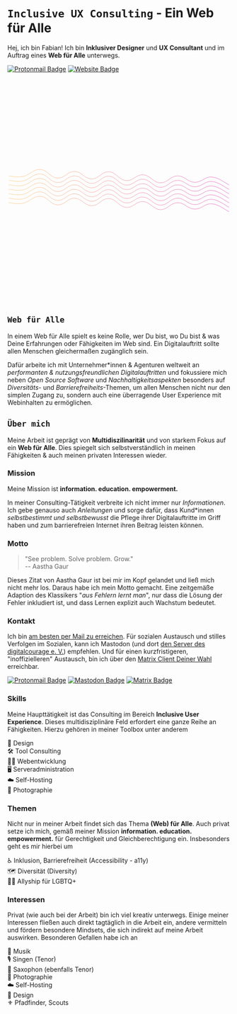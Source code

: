# `Inclusive UX Consulting` - Ein Web für Alle

Hej, ich bin Fabian! Ich bin **Inklusiver Designer** und **UX Consultant** und im Auftrag eines **Web für Alle** unterwegs.

<a href="mailto:hi@feynmatt.com"><img src="https://img.shields.io/badge/-mail%20an%20hi@feynmatt.com-EC4899?style=flat-square&amp;labelColor=041A29&amp;color=041A29&amp;logo=Protonmail&amp;link=mailto:hi@feynmatt.com" alt="Protonmail Badge"></a>
<a href="https://feynmatt.com"><img src="https://img.shields.io/badge/-feynmatt.com-EC4899?style=flat-square&amp;labelColor=041A29&amp;color=041A29&amp;logo=Firefox&amp;link=https://feynmatt.com" alt="Website Badge"></a>

<svg xmlns="http://www.w3.org/2000/svg" version="1.1" xmlns:xlink="http://www.w3.org/1999/xlink" xmlns:svgjs="http://svgjs.dev/svgjs" viewBox="0 0 800 800" opacity="0.67"><defs><linearGradient gradientTransform="rotate(270)" x1="50%" y1="0%" x2="50%" y2="100%" id="sssquiggly-grad"><stop stop-color="hsl(37, 99%, 67%)" stop-opacity="1" offset="0%"></stop><stop stop-color="hsl(316, 73%, 52%)" stop-opacity="1" offset="100%"></stop></linearGradient></defs><g stroke-width="1.5" stroke="url(#sssquiggly-grad)" fill="none" stroke-linecap="round" transform="matrix(1,0,0,1,-5,337.52623176574707)"><path d="M10,10C20.73717948717949,10.416666666666666,37.98076923076923,16.791666666666668,61.53846153846154,12C85.09615384615384,7.208333333333333,97.43589743589745,-14.25,123.07692307692308,-13C148.71794871794873,-11.75,158.97435897435898,16.541666666666668,184.6153846153846,18C210.25641025641025,19.458333333333332,220.51282051282053,-6.625,246.15384615384616,-6C271.7948717948718,-5.375,282.05128205128204,20.791666666666668,307.6923076923077,21C333.3333333333333,21.208333333333332,343.5897435897436,-6.25,369.2307692307692,-5C394.87179487179486,-3.75,405.12820512820514,24.708333333333332,430.7692307692308,27C456.4102564102564,29.291666666666668,466.6666666666667,4.333333333333334,492.3076923076923,6C517.948717948718,7.666666666666666,528.2051282051282,34.166666666666664,553.8461538461538,35C579.4871794871794,35.833333333333336,589.7435897435897,10.416666666666666,615.3846153846154,10C641.025641025641,9.583333333333334,651.2820512820513,32.166666666666664,676.9230769230769,33C702.5641025641025,33.833333333333336,712.8205128205128,12.125,738.4615384615385,14C764.1025641025641,15.875,787.1794871794872,36.166666666666664,800,42"></path><path d="M10,10C20.73717948717949,10.416666666666666,37.98076923076923,16.791666666666668,61.53846153846154,12C85.09615384615384,7.208333333333333,97.43589743589745,-14.25,123.07692307692308,-13C148.71794871794873,-11.75,158.97435897435898,16.541666666666668,184.6153846153846,18C210.25641025641025,19.458333333333332,220.51282051282053,-6.625,246.15384615384616,-6C271.7948717948718,-5.375,282.05128205128204,20.791666666666668,307.6923076923077,21C333.3333333333333,21.208333333333332,343.5897435897436,-6.25,369.2307692307692,-5C394.87179487179486,-3.75,405.12820512820514,24.708333333333332,430.7692307692308,27C456.4102564102564,29.291666666666668,466.6666666666667,4.333333333333334,492.3076923076923,6C517.948717948718,7.666666666666666,528.2051282051282,34.166666666666664,553.8461538461538,35C579.4871794871794,35.833333333333336,589.7435897435897,10.416666666666666,615.3846153846154,10C641.025641025641,9.583333333333334,651.2820512820513,32.166666666666664,676.9230769230769,33C702.5641025641025,33.833333333333336,712.8205128205128,12.125,738.4615384615385,14C764.1025641025641,15.875,787.1794871794872,36.166666666666664,800,42" transform="matrix(1,0,0,1,0,96)"></path><path d="M10,10C20.73717948717949,10.416666666666666,37.98076923076923,16.791666666666668,61.53846153846154,12C85.09615384615384,7.208333333333333,97.43589743589745,-14.25,123.07692307692308,-13C148.71794871794873,-11.75,158.97435897435898,16.541666666666668,184.6153846153846,18C210.25641025641025,19.458333333333332,220.51282051282053,-6.625,246.15384615384616,-6C271.7948717948718,-5.375,282.05128205128204,20.791666666666668,307.6923076923077,21C333.3333333333333,21.208333333333332,343.5897435897436,-6.25,369.2307692307692,-5C394.87179487179486,-3.75,405.12820512820514,24.708333333333332,430.7692307692308,27C456.4102564102564,29.291666666666668,466.6666666666667,4.333333333333334,492.3076923076923,6C517.948717948718,7.666666666666666,528.2051282051282,34.166666666666664,553.8461538461538,35C579.4871794871794,35.833333333333336,589.7435897435897,10.416666666666666,615.3846153846154,10C641.025641025641,9.583333333333334,651.2820512820513,32.166666666666664,676.9230769230769,33C702.5641025641025,33.833333333333336,712.8205128205128,12.125,738.4615384615385,14C764.1025641025641,15.875,787.1794871794872,36.166666666666664,800,42" transform="matrix(1,0,0,1,0,80)"></path><path d="M10,10C20.73717948717949,10.416666666666666,37.98076923076923,16.791666666666668,61.53846153846154,12C85.09615384615384,7.208333333333333,97.43589743589745,-14.25,123.07692307692308,-13C148.71794871794873,-11.75,158.97435897435898,16.541666666666668,184.6153846153846,18C210.25641025641025,19.458333333333332,220.51282051282053,-6.625,246.15384615384616,-6C271.7948717948718,-5.375,282.05128205128204,20.791666666666668,307.6923076923077,21C333.3333333333333,21.208333333333332,343.5897435897436,-6.25,369.2307692307692,-5C394.87179487179486,-3.75,405.12820512820514,24.708333333333332,430.7692307692308,27C456.4102564102564,29.291666666666668,466.6666666666667,4.333333333333334,492.3076923076923,6C517.948717948718,7.666666666666666,528.2051282051282,34.166666666666664,553.8461538461538,35C579.4871794871794,35.833333333333336,589.7435897435897,10.416666666666666,615.3846153846154,10C641.025641025641,9.583333333333334,651.2820512820513,32.166666666666664,676.9230769230769,33C702.5641025641025,33.833333333333336,712.8205128205128,12.125,738.4615384615385,14C764.1025641025641,15.875,787.1794871794872,36.166666666666664,800,42" transform="matrix(1,0,0,1,0,64)"></path><path d="M10,10C20.73717948717949,10.416666666666666,37.98076923076923,16.791666666666668,61.53846153846154,12C85.09615384615384,7.208333333333333,97.43589743589745,-14.25,123.07692307692308,-13C148.71794871794873,-11.75,158.97435897435898,16.541666666666668,184.6153846153846,18C210.25641025641025,19.458333333333332,220.51282051282053,-6.625,246.15384615384616,-6C271.7948717948718,-5.375,282.05128205128204,20.791666666666668,307.6923076923077,21C333.3333333333333,21.208333333333332,343.5897435897436,-6.25,369.2307692307692,-5C394.87179487179486,-3.75,405.12820512820514,24.708333333333332,430.7692307692308,27C456.4102564102564,29.291666666666668,466.6666666666667,4.333333333333334,492.3076923076923,6C517.948717948718,7.666666666666666,528.2051282051282,34.166666666666664,553.8461538461538,35C579.4871794871794,35.833333333333336,589.7435897435897,10.416666666666666,615.3846153846154,10C641.025641025641,9.583333333333334,651.2820512820513,32.166666666666664,676.9230769230769,33C702.5641025641025,33.833333333333336,712.8205128205128,12.125,738.4615384615385,14C764.1025641025641,15.875,787.1794871794872,36.166666666666664,800,42" transform="matrix(1,0,0,1,0,48)"></path><path d="M10,10C20.73717948717949,10.416666666666666,37.98076923076923,16.791666666666668,61.53846153846154,12C85.09615384615384,7.208333333333333,97.43589743589745,-14.25,123.07692307692308,-13C148.71794871794873,-11.75,158.97435897435898,16.541666666666668,184.6153846153846,18C210.25641025641025,19.458333333333332,220.51282051282053,-6.625,246.15384615384616,-6C271.7948717948718,-5.375,282.05128205128204,20.791666666666668,307.6923076923077,21C333.3333333333333,21.208333333333332,343.5897435897436,-6.25,369.2307692307692,-5C394.87179487179486,-3.75,405.12820512820514,24.708333333333332,430.7692307692308,27C456.4102564102564,29.291666666666668,466.6666666666667,4.333333333333334,492.3076923076923,6C517.948717948718,7.666666666666666,528.2051282051282,34.166666666666664,553.8461538461538,35C579.4871794871794,35.833333333333336,589.7435897435897,10.416666666666666,615.3846153846154,10C641.025641025641,9.583333333333334,651.2820512820513,32.166666666666664,676.9230769230769,33C702.5641025641025,33.833333333333336,712.8205128205128,12.125,738.4615384615385,14C764.1025641025641,15.875,787.1794871794872,36.166666666666664,800,42" transform="matrix(1,0,0,1,0,32)"></path><path d="M10,10C20.73717948717949,10.416666666666666,37.98076923076923,16.791666666666668,61.53846153846154,12C85.09615384615384,7.208333333333333,97.43589743589745,-14.25,123.07692307692308,-13C148.71794871794873,-11.75,158.97435897435898,16.541666666666668,184.6153846153846,18C210.25641025641025,19.458333333333332,220.51282051282053,-6.625,246.15384615384616,-6C271.7948717948718,-5.375,282.05128205128204,20.791666666666668,307.6923076923077,21C333.3333333333333,21.208333333333332,343.5897435897436,-6.25,369.2307692307692,-5C394.87179487179486,-3.75,405.12820512820514,24.708333333333332,430.7692307692308,27C456.4102564102564,29.291666666666668,466.6666666666667,4.333333333333334,492.3076923076923,6C517.948717948718,7.666666666666666,528.2051282051282,34.166666666666664,553.8461538461538,35C579.4871794871794,35.833333333333336,589.7435897435897,10.416666666666666,615.3846153846154,10C641.025641025641,9.583333333333334,651.2820512820513,32.166666666666664,676.9230769230769,33C702.5641025641025,33.833333333333336,712.8205128205128,12.125,738.4615384615385,14C764.1025641025641,15.875,787.1794871794872,36.166666666666664,800,42" transform="matrix(1,0,0,1,0,16)"></path></g></svg>

<!--<a href="https://www.linkedin.com/in/fabianwohlgemuth/"><img src="https://img.shields.io/badge/-@fabianwohlgemuth-EC4899?style=flat-square&amp;labelColor=041A29&amp;color=041A29&amp;logo=LinkedIn&amp;link=https://www.linkedin.com/in/fabianwohlgemuth/" alt="LinkedIn Badge"></a>-->

## `Web für Alle`

In einem Web für Alle spielt es keine Rolle, wer Du bist, wo Du bist & was Deine Erfahrungen oder Fähigkeiten im Web sind. Ein Digitalauftritt sollte allen Menschen gleichermaßen zugänglich sein.

Dafür arbeite ich mit Unternehmer*innen & Agenturen weltweit an *performanten & nutzungsfreundlichen Digitalauftritten* und fokussiere mich neben *Open Source Software* und *Nachhaltigkeitsaspekten* besonders auf *Diversitäts*- und *Barrierefreiheits*-Themen, um allen Menschen nicht nur den simplen Zugang zu, sondern auch eine überragende User Experience mit Webinhalten zu ermöglichen.

## `Über mich`

Meine Arbeit ist geprägt von **Multidiszilinarität** und von starkem Fokus auf ein **Web für Alle**. Dies spiegelt sich selbstverständlich in meinen Fähigkeiten & auch meinen privaten Interessen wieder.

### Mission

Meine Mission ist **information. education. empowerment.**

In meiner Consulting-Tätigkeit verbreite ich nicht immer nur *Informationen*. Ich gebe genauso auch *Anleitungen* und sorge dafür, dass Kund*innen *selbstbestimmt und selbstbewusst* die Pflege ihrer Digitalauftritte im Griff haben und zum barrierefreien Internet ihren Beitrag leisten können.

### Motto

> "See problem. Solve problem. Grow."  
> -- Aastha Gaur

Dieses Zitat von Aastha Gaur ist bei mir im Kopf gelandet und ließ mich nicht mehr los. Daraus habe ich mein Motto gemacht. Eine zeitgemäße Adaption des Klassikers "*aus Fehlern lernt man*", nur dass die Lösung der Fehler inkludiert ist, und dass Lernen explizit auch Wachstum bedeutet.

### Kontakt

Ich bin [am besten per Mail zu erreichen](mailto:hi@feynmatt.com). Für sozialen Austausch und stilles Verfolgen im Sozialen, kann ich Mastodon (und dort [den Server des digitalcourage e. V.](https://digitalcourage.social/@wohfab)) empfehlen. Und für einen kurzfristigeren, "inoffizielleren" Austausch, bin ich über den [Matrix Client Deiner Wahl](https://matrix.to/#/@wohfab:beeper.com) erreichbar.

<a href="mailto:hi@feynmatt.com"><img src="https://img.shields.io/badge/-mail%20an%20hi@feynmatt.com-EC4899?style=flat-square&amp;labelColor=041A29&amp;color=041A29&amp;logo=Protonmail&amp;link=mailto:hi@feynmatt.com" alt="Protonmail Badge"></a>
<a href="https://digitalcourage.social/@wohfab"><img src="https://img.shields.io/badge/-@wohfab@digitalcourage.social-EC4899?style=flat-square&amp;labelColor=041A29&amp;color=041A29&amp;logo=Mastodon&amp;link=https://digitalcourage.social/@wohfab" alt="Mastodon Badge"></a>
<a href="https://matrix.to/#/@wohfab:beeper.com"><img src="https://img.shields.io/badge/-@wohfab:beeper.com-EC4899?style=flat-square&amp;labelColor=041A29&amp;color=041A29&amp;logo=Matrix&amp;link=https://matrix.to/#/@wohfab:beeper.com" alt="Matrix Badge"></a>

### Skills

Meine Haupttätigkeit ist das Consulting im Bereich **Inclusive User Experience**. Dieses multidisziplinäre Feld erfordert eine ganze Reihe an Fähigkeiten. Hierzu gehören in meiner Toolbox unter anderem

🎨 Design  
🛠️ Tool Consulting  
🧑‍💻 Webentwicklung  
🖥️ Serveradministration  
☁️ Self-Hosting  
📸 Photographie  

### Themen

Nicht nur in meiner Arbeit findet sich das Thema **(Web) für Alle**. Auch privat setze ich mich, gemäß meiner Mission **information. education. empowerment.** für Gerechtigkeit und Gleichberechtigung ein. Insbesonders geht es mir hierbei um

♿ Inklusion, Barrierefreiheit (Accessibility - a11y)  
🗺️ Diversität (Diversity)  
🏳️‍🌈 Allyship für LGBTQ+

### Interessen

Privat (wie auch bei der Arbeit) bin ich viel kreativ unterwegs. Einige meiner Interessen fließen auch direkt tagtäglich in die Arbeit ein, andere vermitteln und fördern besondere Mindsets, die sich indirekt auf meine Arbeit auswirken. Besonderen Gefallen habe ich an

🎵 Musik  
🎙️ Singen (Tenor)  
🎷 Saxophon (ebenfalls Tenor)  
📸 Photographie  
☁️ Self-Hosting  
🎨 Design  
⚜️ Pfadfinder, Scouts  
